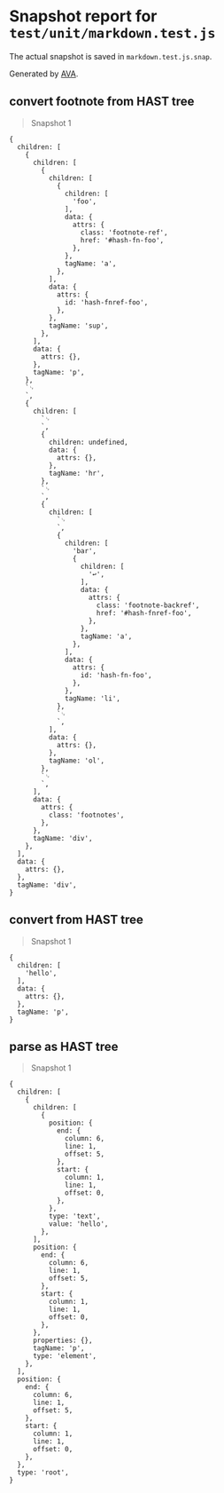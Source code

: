 # Snapshot report for `test/unit/markdown.test.js`

The actual snapshot is saved in `markdown.test.js.snap`.

Generated by [AVA](https://ava.li).

## convert footnote from HAST tree

> Snapshot 1

    {
      children: [
        {
          children: [
            {
              children: [
                {
                  children: [
                    'foo',
                  ],
                  data: {
                    attrs: {
                      class: 'footnote-ref',
                      href: '#hash-fn-foo',
                    },
                  },
                  tagName: 'a',
                },
              ],
              data: {
                attrs: {
                  id: 'hash-fnref-foo',
                },
              },
              tagName: 'sup',
            },
          ],
          data: {
            attrs: {},
          },
          tagName: 'p',
        },
        `␊
        `,
        {
          children: [
            `␊
            `,
            {
              children: undefined,
              data: {
                attrs: {},
              },
              tagName: 'hr',
            },
            `␊
            `,
            {
              children: [
                `␊
                `,
                {
                  children: [
                    'bar',
                    {
                      children: [
                        '↩',
                      ],
                      data: {
                        attrs: {
                          class: 'footnote-backref',
                          href: '#hash-fnref-foo',
                        },
                      },
                      tagName: 'a',
                    },
                  ],
                  data: {
                    attrs: {
                      id: 'hash-fn-foo',
                    },
                  },
                  tagName: 'li',
                },
                `␊
                `,
              ],
              data: {
                attrs: {},
              },
              tagName: 'ol',
            },
            `␊
            `,
          ],
          data: {
            attrs: {
              class: 'footnotes',
            },
          },
          tagName: 'div',
        },
      ],
      data: {
        attrs: {},
      },
      tagName: 'div',
    }

## convert from HAST tree

> Snapshot 1

    {
      children: [
        'hello',
      ],
      data: {
        attrs: {},
      },
      tagName: 'p',
    }

## parse as HAST tree

> Snapshot 1

    {
      children: [
        {
          children: [
            {
              position: {
                end: {
                  column: 6,
                  line: 1,
                  offset: 5,
                },
                start: {
                  column: 1,
                  line: 1,
                  offset: 0,
                },
              },
              type: 'text',
              value: 'hello',
            },
          ],
          position: {
            end: {
              column: 6,
              line: 1,
              offset: 5,
            },
            start: {
              column: 1,
              line: 1,
              offset: 0,
            },
          },
          properties: {},
          tagName: 'p',
          type: 'element',
        },
      ],
      position: {
        end: {
          column: 6,
          line: 1,
          offset: 5,
        },
        start: {
          column: 1,
          line: 1,
          offset: 0,
        },
      },
      type: 'root',
    }

